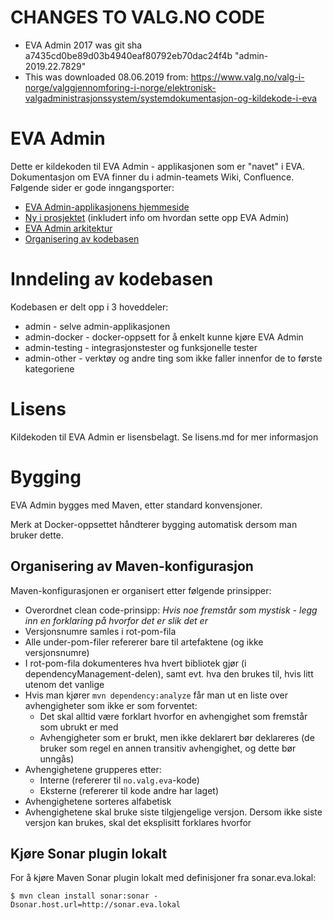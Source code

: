 # CHANGES TO VALG.NO CODE

- EVA Admin 2017 was git sha a7435cd0be89d03b4940eaf80792eb70dac24f4b "admin-2019.22.7829"
- This was downloaded 08.06.2019 from:
https://www.valg.no/valg-i-norge/valggjennomforing-i-norge/elektronisk-valgadministrasjonssystem/systemdokumentasjon-og-kildekode-i-eva


# EVA Admin

Dette er kildekoden til EVA Admin - applikasjonen som er "navet" i EVA.
Dokumentasjon om EVA finner du i admin-teamets Wiki, Confluence. 
Følgende sider er gode inngangsporter:

* [EVA Admin-applikasjonens hjemmeside](https://confluence.valg.no/display/EA/EVA+Admin)
* [Ny i prosjektet](https://confluence.valg.no/display/FELLES/Ny+i+prosjektet) (inkludert info om hvordan sette opp EVA Admin)
* [EVA Admin arkitektur](https://confluence.valg.no/display/EA/Arkitektur+EVA+Admin)
* [Organisering av kodebasen](https://confluence.valg.no/display/EA/Kodeorganisering)

# Inndeling av kodebasen

Kodebasen er delt opp i 3 hoveddeler:

* admin - selve admin-applikasjonen
* admin-docker - docker-oppsett for å enkelt kunne kjøre EVA Admin
* admin-testing - integrasjonstester og funksjonelle tester
* admin-other - verktøy og andre ting som ikke faller innenfor de to første kategoriene

# Lisens

Kildekoden til EVA Admin er lisensbelagt. Se lisens.md for mer informasjon

# Bygging

EVA Admin bygges med Maven, etter standard konvensjoner.

Merk at Docker-oppsettet håndterer bygging automatisk dersom man bruker dette.

## Organisering av Maven-konfigurasjon

Maven-konfigurasjonen er organisert etter følgende prinsipper:

* Overordnet clean code-prinsipp: _Hvis noe fremstår som mystisk - legg inn en forklaring på hvorfor det er slik det er_
* Versjonsnumre samles i rot-pom-fila
* Alle under-pom-filer refererer bare til artefaktene (og ikke versjonsnumre)
* I rot-pom-fila dokumenteres hva hvert bibliotek gjør (i dependencyManagement-delen), samt evt. hva den brukes til, hvis litt utenom det vanlige
* Hvis man kjører `mvn dependency:analyze` får man ut en liste over avhengigheter som ikke er som forventet:
  * Det skal alltid være forklart hvorfor en avhengighet som fremstår som ubrukt er med
  * Avhengigheter som er brukt, men ikke deklarert bør deklareres (de bruker som regel en annen transitiv avhengighet, og dette bør unngås)
* Avhengighetene grupperes etter:
  * Interne (refererer til `no.valg.eva`-kode)
  * Eksterne (refererer til kode andre har laget)
* Avhengighetene sorteres alfabetisk
* Avhengighetene skal bruke siste tilgjengelige versjon. Dersom ikke siste versjon kan brukes, skal det eksplisitt forklares hvorfor

## Kjøre Sonar plugin lokalt
For å kjøre Maven Sonar plugin lokalt med definisjoner fra sonar.eva.lokal:

`$ mvn clean install sonar:sonar -Dsonar.host.url=http://sonar.eva.lokal`